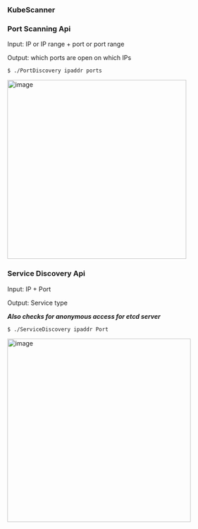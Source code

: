 ### KubeScanner

### Port Scanning Api
Input: IP or IP range + port or port range

Output: which ports are open on which IPs

`$ ./PortDiscovery ipaddr ports`

<img width="406" alt="image" src="https://user-images.githubusercontent.com/84588720/227048473-19e6971b-34b6-4d1b-8209-aa4b1943f4c2.png">



### Service Discovery Api
Input: IP + Port

Output: Service type

***Also checks for anonymous access for etcd server***

`$ ./ServiceDiscovery ipaddr Port`

<img width="416" alt="image" src="https://user-images.githubusercontent.com/84588720/227048649-7d16413a-8d02-4b0d-92fb-857e53b13a99.png">


